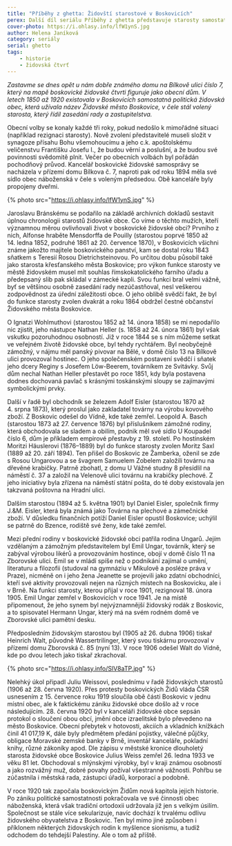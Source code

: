 ```yaml
---
title: "Příběhy z ghetta: Židovští starostové v Boskovicích"
perex: Další díl seriálu Příběhy z ghetta představuje starosty samostatné politické židovské obce, která v Boskovicích existovala mezi lety 1850 a 1920.
cover-photo: https://i.ohlasy.info/lfW1ynS.jpg
author: Helena Janíková
category: seriály
serial: ghetto
tags:
    - historie
    - židovská čtvrť
---
```


*Zastavme se dnes opět u nám dobře známého domu na Bílkově ulici číslo 7, který na mapě boskovické židovské čtvrti figuruje jako obecní dům. V letech 1850 až 1920 existovala v Boskovicích samostatná politická židovská obec, která užívala název Židovské město Boskovice, v čele stál volený starosta, který řídil zasedání rady a zastupitelstva.*

Obecní volby se konaly každé tři roky, pokud nedošlo k mimořádné situaci (například rezignaci starosty). Nově zvolení představitelé museli složit v synagoze přísahu Bohu všemohoucímu a jeho c.k. apoštolskému veličenstvu Františku Josefu I., že budou věrní a poslušní, a že budou své povinnosti svědomitě plnit. Večer po obecních volbách byl pořádán pochodňový průvod. Kancelář boskovické židovské samosprávy se nacházela v přízemí domu Bílkova č. 7, naproti pak od roku 1894 měla své sídlo obec náboženská v čele s voleným předsedou. Obě kanceláře byly propojeny dveřmi.

{% photo src="https://i.ohlasy.info/lfW1ynS.jpg" %}

Jaroslavu Bránskému se podařilo na základě  archívních dokladů sestavit úplnou chronologii starostů židovské obce. Co víme o těchto mužích, kteří významnou měrou ovlivňovali život v boskovické židovské obci? Prvního z nich, Alfonse hraběte Mensdorffa de Pouilly (starostou poprvé 1850 až 14. ledna 1852, podruhé 1861 až 20. července 1870), v Boskovicích všichni známe jakožto majitele boskovického panství, kam se dostal roku 1843 sňatkem s Teresií Rosou Dietrichsteinovou. Po určitou dobu působil také jako starosta křesťanského města Boskovice; pro výkon funkce starosty ve městě židovském musel mít souhlas římskokatolického farního úřadu a předepsaný slib pak skládal v zámecké kapli. Svou funkci bral velmi vážně, byť se většinou osobně zasedání rady nezúčastňoval, nesl veškerou zodpovědnost za úřední záležitosti obce. O jeho oblibě svědčí fakt, že byl do funkce starosty zvolen dvakrát a roku 1864 obdržel čestné občanství Židovského města Boskovice.

O Ignatzi Wohlmuthovi (starostou 1852 až 14. února 1858) se mi nepodařilo nic zjistit, jeho nástupce Nathan Heller (s. 1858 až 24. února 1861) byl však vskutku pozoruhodnou osobností. Již v roce 1844 se s ním můžeme setkat ve veřejném životě židovské obce, byl tehdy rychtářem. Byl neobyčejně zámožný, v nájmu měl panský pivovar na Bělé, v domě číslo 13 na Bílkově ulici provozoval hostinec. O jeho společenském postavení svědčí i sňatek jeho dcery Reginy s Josefem Löw-Beerem, továrníkem ze Svitávky. Svůj dům nechal Nathan Heller přestavět po roce 1851, kdy byla postavena dodnes dochovaná pavlač s krásnými toskánskými sloupy se zajímavými symbolickými prvky. 

Další v řadě byl obchodník se železem Adolf Eisler (starostou 1870 až 4. srpna 1873), který proslul jako zakladatel továrny na výrobu kovového zboží. Z Boskovic odešel do Vídně, kde také zemřel. Leopold A. Basch (starostou 1873 až 27. července 1876) byl příslušníkem zámožné rodiny, která obchodovala se sladem a obilím, podnik měl své sídlo U Koupadel číslo 6, dům je příkladem empirové přestavby z 19. století. Po hostinském Moritzi Häuslerovi (1876–1889) byl do funkce starosty zvolen Moritz Saxl (1889 až 20. září 1894). Ten přišel do Boskovic ze Žamberka, oženil se zde s Rosou Ungarovou a se švagrem Samuelem Zobelem založili továrnu na dřevěné krabičky. Patrně zbohatl, z domu U Vážné studny 8 přesídlil na náměstí č. 37 a založil na Velenově ulici továrnu na krabičky plechové. Z jeho iniciativy byla zřízena na náměstí státní pošta, do té doby existovala jen takzvaná poštovna na Hradní ulici.

Dalším starostou (1894 až 5. května 1901) byl Daniel Eisler, společník firmy J.&M. Eisler, která byla známá jako Továrna na plechové a zámečnické zboží. V důsledku finančních potíží Daniel Eisler opustil Boskovice; uchýlil se patrně do Bzence, rodiště své ženy, kde také zemřel.

Mezi přední rodiny v boskovické židovské obci patřila rodina Ungarů. Jejím vzdělaným a zámožným představitelem byl Emil Ungar, továrník, který se zabýval výrobou likérů a provozováním hostince, obojí v domě číslo 11 na Zborovské ulici. Emil se v mládí spíše než o podnikání zajímal o umění, literaturu a filozofii (studoval na gymnáziu v Mikulově a posléze práva v Praze), nicméně on i jeho žena Jeanette se projevili jako zdatní obchodníci, kteří své aktivity provozovali nejen na různých místech na Boskovicku, ale i v Brně. Na funkci starosty, kterou přijal v roce 1901, rezignoval 18. února 1905. Emil Ungar zemřel v Boskovicích v roce 1941. Je na místě připomenout, že jeho synem byl nejvýznamnější židovský rodák z Boskovic, a to spisovatel Hermann Ungar, který má na svém rodném domě ve Zborovské ulici pamětní desku.

Předposledním židovským starostou byl (1905 až 26. dubna 1906) tiskař Heinrich Walt, původně Wassertrilinger, který svou tiskárnu provozoval v přízemí domu Zborovská  č. 85 (nyní 13). V roce 1906 odešel Walt do Vídně, kde po dvou letech jako tiskař zkrachoval.

{% photo src="https://i.ohlasy.info/SlV8aTP.jpg" %}

Nelehký úkol připadl Juliu Weissovi, poslednímu v řadě židovských starostů (1906 až 28. června 1920). Přes protesty boskovických Židů vláda ČSR usnesením z 15. července roku 1919 sloučila obě části Boskovic v jednu místní obec, ale k faktickému zániku židovské obce došlo až v roce následujícím. 28. června 1920 byl v kanceláři židovské obce sepsán protokol o sloučení obou obcí, jmění obce izraelitské bylo převedeno na město Boskovice. Obecní přebytek v hotovosti, akciích a vkladních knížkách činil 41 017,19 K, dále byly předmětem předání pojistky, válečné půjčky, obligace Moravské zemské banky v Brně, inventář kanceláře, pokladní knihy, různé zákoníky apod. Dle zápisu v městské kronice dlouholetý starosta židovské obce Boskovice Julius Weiss zemřel 26. ledna 1933 ve věku 81 let. Obchodoval s mlýnskými výrobky, byl v kraji známou osobností a jako rozvážný muž, dobré povahy požíval všestranné vážnosti. Pohřbu se zúčastnila i městská rada, zástupci úřadů, korporací a podobně.

V roce 1920 tak započala boskovickým Židům nová kapitola jejich historie. Po zániku politické samostatnosti pokračovala ve své činnosti obec náboženská, která však tradiční ortodoxii udržovala již jen s velkým úsilím. Společnost se stále více sekularizuje, navíc dochází k trvalému odlivu židovského obyvatelstva z Boskovic. Ten byl mimo jiné způsoben i příklonem některých židovských rodin k myšlence sionismu, a tudíž odchodem do tehdejší Palestiny. Ale o tom až příště.
